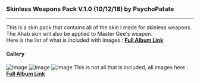 ### Skinless Weapons Pack V.1.0 (10/12/18) by PsychoPatate
---

This is a skin pack that contains all of the skin I made for skinless weapons.  
The Ahab skin will also be applied to Master Gee's weapon.  
Here is the list of what is included with images : **[Full Album Link](https://imgur.com/a/Z7q5ma1)**

#### Gallery
![Image](https://i.imgur.com/cYscIfy.jpg)
![Image](https://i.imgur.com/fq9z1LR.jpg)
![Image](https://i.imgur.com/WF1XdSt.jpg)
This is not all that is included, all images here : **[Full Album Link](https://imgur.com/a/Z7q5ma1)**